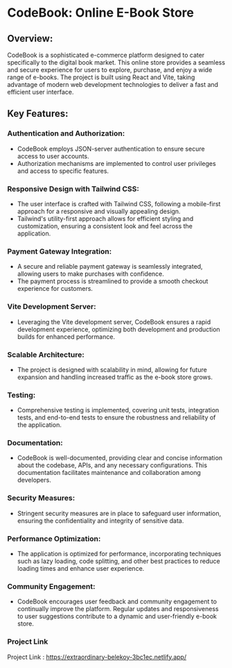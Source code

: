 # CodeBook: Online E-Book Store

## Overview:
CodeBook is a sophisticated e-commerce platform designed to cater specifically to the digital book market. This online store provides a seamless and secure experience for users to explore, purchase, and enjoy a wide range of e-books. The project is built using React and Vite, taking advantage of modern web development technologies to deliver a fast and efficient user interface.

## Key Features:

### Authentication and Authorization:

- CodeBook employs JSON-server authentication to ensure secure access to user accounts.
- Authorization mechanisms are implemented to control user privileges and access to specific features.
### Responsive Design with Tailwind CSS:

- The user interface is crafted with Tailwind CSS, following a mobile-first approach for a responsive and visually appealing design.
- Tailwind's utility-first approach allows for efficient styling and customization, ensuring a consistent look and feel across the application.
### Payment Gateway Integration:

- A secure and reliable payment gateway is seamlessly integrated, allowing users to make purchases with confidence.
- The payment process is streamlined to provide a smooth checkout experience for customers.
### Vite Development Server:

- Leveraging the Vite development server, CodeBook ensures a rapid development experience, optimizing both development and production builds for enhanced performance.
### Scalable Architecture:

- The project is designed with scalability in mind, allowing for future expansion and handling increased traffic as the e-book store grows.
### Testing:

- Comprehensive testing is implemented, covering unit tests, integration tests, and end-to-end tests to ensure the robustness and reliability of the application.
### Documentation:

- CodeBook is well-documented, providing clear and concise information about the codebase, APIs, and any necessary configurations. This documentation facilitates maintenance and collaboration among developers.
### Security Measures:

- Stringent security measures are in place to safeguard user information, ensuring the confidentiality and integrity of sensitive data.
### Performance Optimization:

- The application is optimized for performance, incorporating techniques such as lazy loading, code splitting, and other best practices to reduce loading times and enhance user experience.
### Community Engagement:

- CodeBook encourages user feedback and community engagement to continually improve the platform. Regular updates and responsiveness to user suggestions contribute to a dynamic and user-friendly e-book store.
### Project Link
Project Link : https://extraordinary-belekoy-3bc1ec.netlify.app/
